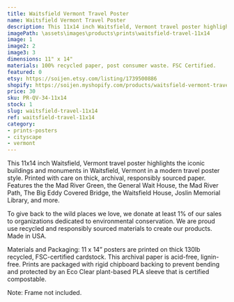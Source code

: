 ```yaml
---
title: Waitsfield Vermont Travel Poster
name: Waitsfield Vermont Travel Poster
description: This 11x14 inch Waitsfield, Vermont travel poster highlights the iconic buildings and monuments in Waitsfield, Vermont in a modern travel poster style. Printed with care on thick, archival, responsibly sourced paper. Features the the Mad River Green, the General Wait House, the Mad River Path, The Big Eddy Covered Bridge, the Waitsfield House, Joslin Memorial Library, and more. Made in USA.
imagePath: \assets\images\products\prints\waitsfield-travel-11x14
image: 1
image2: 2
image3: 3
dimensions: 11" x 14"
materials: 100% recycled paper, post consumer waste. FSC Certified.
featured: 0
etsy: https://soijen.etsy.com/listing/1739500886
shopify: https://soijen.myshopify.com/products/waitsfield-vermont-travel-poster
price: 30
sku: PR-QV-34-11x14
stock: 1
slug: waitsfield-travel-11x14
ref: waitsfield-travel-11x14
category:
- prints-posters
- cityscape
- vermont
---
```

This 11x14 inch Waitsfield, Vermont travel poster highlights the iconic buildings and monuments in Waitsfield, Vermont in a modern travel poster style. Printed with care on thick, archival, responsibly sourced paper. Features the the Mad River Green, the General Wait House, the Mad River Path, The Big Eddy Covered Bridge, the Waitsfield House, Joslin Memorial Library, and more.

To give back to the wild places we love, we donate at least 1% of our sales to organizations dedicated to environmental conservation. We are proud use recycled and responsibly sourced materials to create our products. Made in USA.

Materials and Packaging:
11 x 14” posters are printed on thick 130lb recycled, FSC-certified cardstock. This archival paper is acid-free, lignin-free. Prints are packaged with rigid chipboard backing to prevent bending and protected by an Eco Clear plant-based PLA sleeve that is certified compostable.

Note: Frame not included.